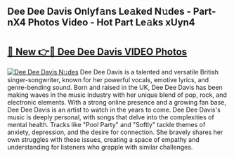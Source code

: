 ## Dee Dee Davis Onlyf𝚊ns Le𝚊ked N𝚞des - Part-nX4 Photos Video - Hot Part Le𝚊ks xUyn4

# <h2><a href="http://ac36.deff.icu/?id=Dee+Dee+Davis">🔗 New 👉🔴 Dee Dee Davis VIDEO Photos</a></h2>

[![Dee Dee Davis N𝚞des](https://i.imgur.com/rIISA9y.gif)](http://ac36.deff.icu/?id=Dee+Dee+Davis)
Dee Dee Davis is a talented and versatile British singer-songwriter, known for her powerful vocals, emotive lyrics, and genre-bending sound. Born and raised in the UK, Dee Dee Davis has been making waves in the music industry with her unique blend of pop, rock, and electronic elements. With a strong online presence and a growing fan base, Dee Dee Davis is an artist to watch in the years to come. Dee Dee Davis's music is deeply personal, with songs that delve into the complexities of mental health. Tracks like "Pool Party" and "Softly" tackle themes of anxiety, depression, and the desire for connection. She bravely shares her own struggles with these issues, creating a space of empathy and understanding for listeners who grapple with similar challenges.
